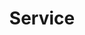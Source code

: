 ---
title: "Service"
description: "A service that is provided by LBH"
tags: [entities]
layout: entities_js
relationships: 
    - entity: resident
      relationship: "consumed by"
---